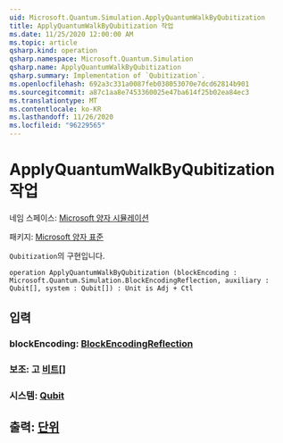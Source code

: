 ```yaml
---
uid: Microsoft.Quantum.Simulation.ApplyQuantumWalkByQubitization
title: ApplyQuantumWalkByQubitization 작업
ms.date: 11/25/2020 12:00:00 AM
ms.topic: article
qsharp.kind: operation
qsharp.namespace: Microsoft.Quantum.Simulation
qsharp.name: ApplyQuantumWalkByQubitization
qsharp.summary: Implementation of `Qubitization`.
ms.openlocfilehash: 692a3c331a0087feb038053070e7dcd62814b901
ms.sourcegitcommit: a87c1aa8e7453360025e47ba614f25b02ea84ec3
ms.translationtype: MT
ms.contentlocale: ko-KR
ms.lasthandoff: 11/26/2020
ms.locfileid: "96229565"
---
```

# <a name="applyquantumwalkbyqubitization-operation"></a>ApplyQuantumWalkByQubitization 작업

네임 스페이스: [Microsoft 양자 시뮬레이션](xref:Microsoft.Quantum.Simulation)

패키지: [Microsoft 양자 표준](https://nuget.org/packages/Microsoft.Quantum.Standard)


`Qubitization`의 구현입니다.

```qsharp
operation ApplyQuantumWalkByQubitization (blockEncoding : Microsoft.Quantum.Simulation.BlockEncodingReflection, auxiliary : Qubit[], system : Qubit[]) : Unit is Adj + Ctl
```


## <a name="input"></a>입력

### <a name="blockencoding--blockencodingreflection"></a>blockEncoding: [BlockEncodingReflection](xref:Microsoft.Quantum.Simulation.BlockEncodingReflection)




### <a name="auxiliary--qubit"></a>보조: 고 [비트](xref:microsoft.quantum.lang-ref.qubit)[]




### <a name="system--qubit"></a>시스템: [Qubit](xref:microsoft.quantum.lang-ref.qubit)





## <a name="output--unit"></a>출력: [단위](xref:microsoft.quantum.lang-ref.unit)

